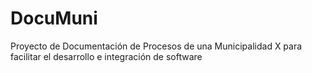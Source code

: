DocuMuni
========

Proyecto de Documentación de Procesos de una Municipalidad X para facilitar el desarrollo e integración de software
